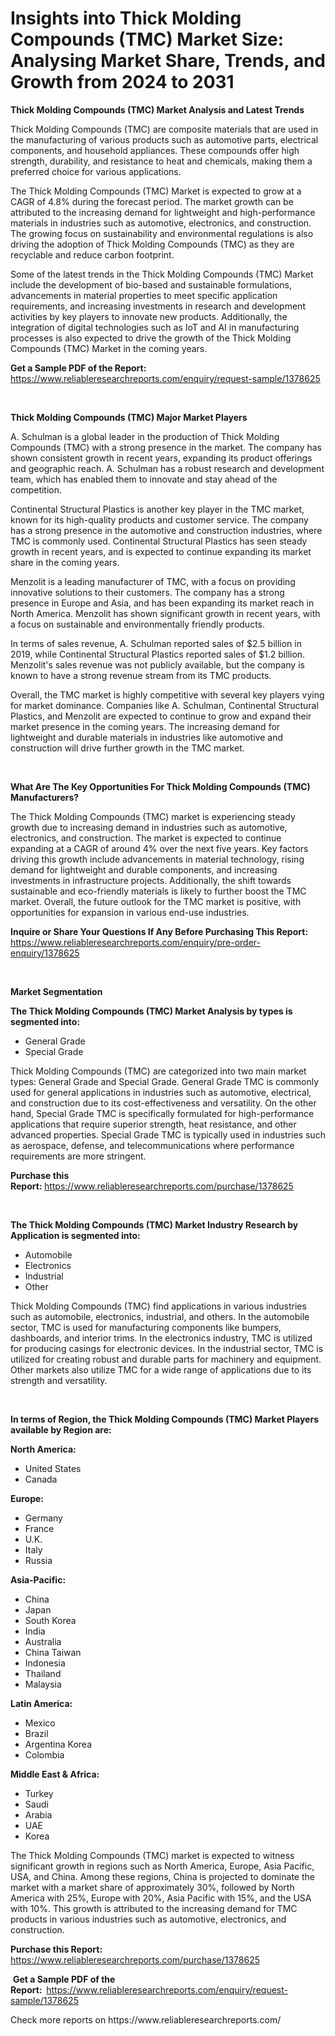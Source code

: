 <p><h1>Insights into Thick Molding Compounds (TMC) Market Size: Analysing Market Share, Trends, and Growth from 2024 to 2031</h1></p><p><strong>Thick Molding Compounds (TMC) Market Analysis and Latest Trends</strong></p>
<p><p>Thick Molding Compounds (TMC) are composite materials that are used in the manufacturing of various products such as automotive parts, electrical components, and household appliances. These compounds offer high strength, durability, and resistance to heat and chemicals, making them a preferred choice for various applications.</p><p>The Thick Molding Compounds (TMC) Market is expected to grow at a CAGR of 4.8% during the forecast period. The market growth can be attributed to the increasing demand for lightweight and high-performance materials in industries such as automotive, electronics, and construction. The growing focus on sustainability and environmental regulations is also driving the adoption of Thick Molding Compounds (TMC) as they are recyclable and reduce carbon footprint.</p><p>Some of the latest trends in the Thick Molding Compounds (TMC) Market include the development of bio-based and sustainable formulations, advancements in material properties to meet specific application requirements, and increasing investments in research and development activities by key players to innovate new products. Additionally, the integration of digital technologies such as IoT and AI in manufacturing processes is also expected to drive the growth of the Thick Molding Compounds (TMC) Market in the coming years.</p></p>
<p><strong>Get a Sample PDF of the Report:&nbsp;</strong> <a href="https://www.reliableresearchreports.com/enquiry/request-sample/1378625">https://www.reliableresearchreports.com/enquiry/request-sample/1378625</a></p>
<p>&nbsp;</p>
<p><strong>Thick Molding Compounds (TMC) Major Market Players</strong></p>
<p><p>A. Schulman is a global leader in the production of Thick Molding Compounds (TMC) with a strong presence in the market. The company has shown consistent growth in recent years, expanding its product offerings and geographic reach. A. Schulman has a robust research and development team, which has enabled them to innovate and stay ahead of the competition.</p><p>Continental Structural Plastics is another key player in the TMC market, known for its high-quality products and customer service. The company has a strong presence in the automotive and construction industries, where TMC is commonly used. Continental Structural Plastics has seen steady growth in recent years, and is expected to continue expanding its market share in the coming years.</p><p>Menzolit is a leading manufacturer of TMC, with a focus on providing innovative solutions to their customers. The company has a strong presence in Europe and Asia, and has been expanding its market reach in North America. Menzolit has shown significant growth in recent years, with a focus on sustainable and environmentally friendly products.</p><p>In terms of sales revenue, A. Schulman reported sales of $2.5 billion in 2019, while Continental Structural Plastics reported sales of $1.2 billion. Menzolit's sales revenue was not publicly available, but the company is known to have a strong revenue stream from its TMC products.</p><p>Overall, the TMC market is highly competitive with several key players vying for market dominance. Companies like A. Schulman, Continental Structural Plastics, and Menzolit are expected to continue to grow and expand their market presence in the coming years. The increasing demand for lightweight and durable materials in industries like automotive and construction will drive further growth in the TMC market.</p></p>
<p>&nbsp;</p>
<p><strong>What Are The Key Opportunities For Thick Molding Compounds (TMC) Manufacturers?</strong></p>
<p><p>The Thick Molding Compounds (TMC) market is experiencing steady growth due to increasing demand in industries such as automotive, electronics, and construction. The market is expected to continue expanding at a CAGR of around 4% over the next five years. Key factors driving this growth include advancements in material technology, rising demand for lightweight and durable components, and increasing investments in infrastructure projects. Additionally, the shift towards sustainable and eco-friendly materials is likely to further boost the TMC market. Overall, the future outlook for the TMC market is positive, with opportunities for expansion in various end-use industries.</p></p>
<p><strong>Inquire or Share Your Questions If Any Before Purchasing This Report:</strong> <a href="https://www.reliableresearchreports.com/enquiry/pre-order-enquiry/1378625">https://www.reliableresearchreports.com/enquiry/pre-order-enquiry/1378625</a></p>
<p>&nbsp;</p>
<p><strong>Market Segmentation</strong></p>
<p><strong>The Thick Molding Compounds (TMC) Market Analysis by types is segmented into:</strong></p>
<p><ul><li>General Grade</li><li>Special Grade</li></ul></p>
<p><p>Thick Molding Compounds (TMC) are categorized into two main market types: General Grade and Special Grade. General Grade TMC is commonly used for general applications in industries such as automotive, electrical, and construction due to its cost-effectiveness and versatility. On the other hand, Special Grade TMC is specifically formulated for high-performance applications that require superior strength, heat resistance, and other advanced properties. Special Grade TMC is typically used in industries such as aerospace, defense, and telecommunications where performance requirements are more stringent.</p></p>
<p><strong>Purchase this Report:&nbsp;</strong><a href="https://www.reliableresearchreports.com/purchase/1378625">https://www.reliableresearchreports.com/purchase/1378625</a></p>
<p>&nbsp;</p>
<p><strong>The Thick Molding Compounds (TMC) Market Industry Research by Application is segmented into:</strong></p>
<p><ul><li>Automobile</li><li>Electronics</li><li>Industrial</li><li>Other</li></ul></p>
<p><p>Thick Molding Compounds (TMC) find applications in various industries such as automobile, electronics, industrial, and others. In the automobile sector, TMC is used for manufacturing components like bumpers, dashboards, and interior trims. In the electronics industry, TMC is utilized for producing casings for electronic devices. In the industrial sector, TMC is utilized for creating robust and durable parts for machinery and equipment. Other markets also utilize TMC for a wide range of applications due to its strength and versatility.</p></p>
<p>&nbsp;</p>
<p><strong>In terms of Region, the Thick Molding Compounds (TMC) Market Players available by Region are:</strong></p>
<p>
    <p> <strong> North America: </strong>
        <ul>
            <li>United States</li>
            <li>Canada</li>
        </ul>
        </p> 
    <p> <strong> Europe: </strong>
        <ul>
            <li>Germany</li>
            <li>France</li>
            <li>U.K.</li>
            <li>Italy</li>
            <li>Russia</li>
        </ul>
        </p> 
    <p> <strong> Asia-Pacific: </strong>
        <ul>
            <li>China</li>
            <li>Japan</li>
            <li>South Korea</li>
            <li>India</li>
            <li>Australia</li>
            <li>China Taiwan</li>
            <li>Indonesia</li>
            <li>Thailand</li>
            <li>Malaysia</li>
        </ul>
        </p> 
    <p> <strong> Latin America: </strong>
        <ul>
            <li>Mexico</li>
            <li>Brazil</li>
            <li>Argentina Korea</li>
            <li>Colombia</li>
        </ul>
        </p> 
    <p> <strong> Middle East & Africa: </strong>
        <ul>
            <li>Turkey</li>
            <li>Saudi</li>
            <li>Arabia</li>
            <li>UAE</li>
            <li>Korea</li>
        </ul>
    </p>
    </p>
<p><p>The Thick Molding Compounds (TMC) market is expected to witness significant growth in regions such as North America, Europe, Asia Pacific, USA, and China. Among these regions, China is projected to dominate the market with a market share of approximately 30%, followed by North America with 25%, Europe with 20%, Asia Pacific with 15%, and the USA with 10%. This growth is attributed to the increasing demand for TMC products in various industries such as automotive, electronics, and construction.</p></p>
<p><strong>Purchase this Report: </strong><a href="https://www.reliableresearchreports.com/purchase/1378625">https://www.reliableresearchreports.com/purchase/1378625</a></p>
<p>&nbsp;<strong>Get a Sample PDF of the Report:&nbsp;&nbsp;</strong><a href="https://www.reliableresearchreports.com/enquiry/request-sample/1378625">https://www.reliableresearchreports.com/enquiry/request-sample/1378625</a></p>
<p><strong></strong></p>
<p>Check more reports on https://www.reliableresearchreports.com/</p>